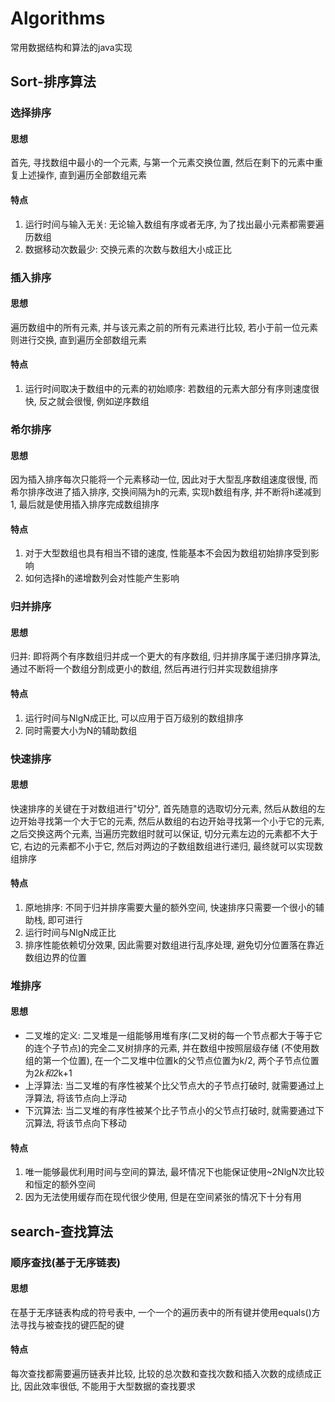 # Algorithms
常用数据结构和算法的java实现

## Sort-排序算法

### 选择排序

#### 思想
首先, 寻找数组中最小的一个元素, 与第一个元素交换位置, 然后在剩下的元素中重复上述操作,
直到遍历全部数组元素

#### 特点
1. 运行时间与输入无关: 无论输入数组有序或者无序, 为了找出最小元素都需要遍历数组
2. 数据移动次数最少: 交换元素的次数与数组大小成正比

### 插入排序

#### 思想
遍历数组中的所有元素, 并与该元素之前的所有元素进行比较, 若小于前一位元素则进行交换, 直到遍历全部数组元素

#### 特点
1. 运行时间取决于数组中的元素的初始顺序: 若数组的元素大部分有序则速度很快, 反之就会很慢, 例如逆序数组


### 希尔排序

#### 思想
因为插入排序每次只能将一个元素移动一位, 因此对于大型乱序数组速度很慢, 而希尔排序改进了插入排序,
交换间隔为h的元素, 实现h数组有序, 并不断将h递减到1, 最后就是使用插入排序完成数组排序

#### 特点
1. 对于大型数组也具有相当不错的速度, 性能基本不会因为数组初始排序受到影响
2. 如何选择h的递增数列会对性能产生影响

### 归并排序

#### 思想
归并: 即将两个有序数组归并成一个更大的有序数组, 归并排序属于递归排序算法, 通过不断将一个数组分割成更小的数组,
然后再进行归并实现数组排序

#### 特点
1. 运行时间与NlgN成正比, 可以应用于百万级别的数组排序
2. 同时需要大小为N的辅助数组

### 快速排序

#### 思想
快速排序的关键在于对数组进行"切分", 首先随意的选取切分元素, 然后从数组的左边开始寻找第一个大于它的元素,
然后从数组的右边开始寻找第一个小于它的元素, 之后交换这两个元素, 当遍历完数组时就可以保证,
切分元素左边的元素都不大于它, 右边的元素都不小于它, 然后对两边的子数组数组进行递归,
最终就可以实现数组排序

#### 特点
1. 原地排序: 不同于归并排序需要大量的额外空间, 快速排序只需要一个很小的辅助栈, 即可进行
2. 运行时间与NlgN成正比
3. 排序性能依赖切分效果, 因此需要对数组进行乱序处理, 避免切分位置落在靠近数组边界的位置

### 堆排序

#### 思想
+ 二叉堆的定义: 二叉堆是一组能够用堆有序(二叉树的每一个节点都大于等于它的连个子节点)的完全二叉树排序的元素, 并在数组中按照层级存储
(不使用数组的第一个位置), 在一个二叉堆中位置k的父节点位置为k/2, 两个子节点位置为2*k和2*k+1
+ 上浮算法: 当二叉堆的有序性被某个比父节点大的子节点打破时, 就需要通过上浮算法, 将该节点向上浮动
+ 下沉算法: 当二叉堆的有序性被某个比子节点小的父节点打破时, 就需要通过下沉算法, 将该节点向下移动

#### 特点
1. 唯一能够最优利用时间与空间的算法, 最坏情况下也能保证使用~2NlgN次比较和恒定的额外空间
2. 因为无法使用缓存而在现代很少使用, 但是在空间紧张的情况下十分有用

## search-查找算法

### 顺序查找(基于无序链表)

#### 思想
在基于无序链表构成的符号表中, 一个一个的遍历表中的所有键并使用equals()方法寻找与被查找的键匹配的键

#### 特点
每次查找都需要遍历链表并比较, 比较的总次数和查找次数和插入次数的成绩成正比, 因此效率很低,
不能用于大型数据的查找要求
